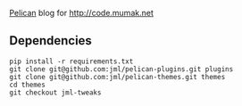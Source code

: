 [Pelican](http://blog.getpelican.com/) blog for http://code.mumak.net

## Dependencies

    pip install -r requirements.txt
    git clone git@github.com:jml/pelican-plugins.git plugins
    git clone git@github.com:jml/pelican-themes.git themes
    cd themes
    git checkout jml-tweaks
